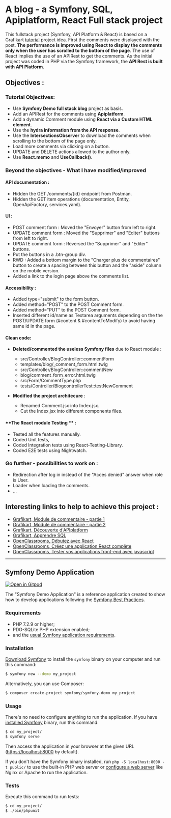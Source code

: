 # A blog - a Symfony, SQL, Apiplatform, React Full stack project

This fullstack project (Symfony, API Platform & React) is based on a Grafikart [tutorial](https://grafikart.fr/tutoriels/module-commentaires-api-platform-1310) project idea.
First the comments were displayed with the post. **The performance is improved using React to display the comments only when the user has scrolled to the bottom of the page**. The use of React implies the use of an APIRest to get the comments. As the initial project was coded in PHP via the Symfony framework, the **API Rest is built with API Platform**.

## Objectives :

### Tutorial Objectives:

- Use **Symfony Demo full stack blog** project as basis.
- Add an APIRest for the comments using **Apiplatform**.
- Add a dynamic Comment module using **React via a Custom HTML element**.
- Use the **hydra information from the API response**.
- Use the **IntersectionsObserver** to download the comments when scrolling to the bottom of the page only.
- Load more comments via clicking on a button.
- UPDATE and DELETE actions allowed to the author only.
- Use **React.memo** and **UseCallback()**.

### Beyond the objectives - What I have modified/improved

#### **API documentation** :

- Hidden the GET /comments/{id} endpoint from Postman.
- Hidden the GET item operations (documentation, Entity, OpenApiFactory, services.yaml).

#### **UI** :

- POST comment form : Moved the "Envoyer" button from left to right.
- UPDATE comment form : Moved the "Supprimer" and "Editer" buttons from left to right.
- UPDATE comment form : Reversed the "Supprimer" and "Editer" buttons.
- Put the buttons in a .btn-group div.
- RWD : Added a bottom margin to the "Charger plus de commentaires" button to create a spacing between this button and the "aside" column on the mobile version.
- Added a link to the login page above the comments list.

#### **Accessibility** :

- Added type="submit" to the form button.
- Added method="POST" to the POST Comment form.
- Added method="PUT" to the POST Comment form.
- Inserted different id/name as Textarea arguments depending on the the POST/UPDATE form (#content & #contentToModify) to avoid having same id in the page.

#### **Clean code**:

- **Deleted/commented the useless Symfony files** due to React module :

  - src/Controller/BlogController::commentForm
  - templates/blog/\_comment_form.html.twig
  - src/Controller/BlogController::commentNew
  - blog/comment_form_error.html.twig
  - src/Form/CommentType.php
  - tests/Controller/BlogcontrollerTest::testNewComment

- **Modified the project architecure** :
  - Renamed Comment.jsx into Index.jsx.
  - Cut the Index.jsx into different components files.

#### **The React module Testing ** :

- Tested all the features manually.
- Coded Unit tests,
- Coded Integration tests using React-Testing-Library.
- Coded E2E tests using Nightwatch.

### Go further - possibilities to work on :

- Redirection after log in instead of the "Acces denied" answer when role is User.
- Loader when loading the comments.
- ...

## Interesting links to help to achieve this project :

- [Grafikart, Module de commentaire - partie 1](https://grafikart.fr/tutoriels/module-commentaires-api-platform-1310)
- [Grafikart, Module de commentaire - partie 2](https://grafikart.fr/tutoriels/module-commentaires-react-1311)
- [Grafikart, Découverte d'APIplatform](https://grafikart.fr/formations/api-plaform)
- [Grafikart, Apprendre SQL](https://grafikart.fr/formations/apprendre-sql)
- [OpenClassrooms, Débutez avec React](https://openclassrooms.com/fr/courses/7008001-debutez-avec-react)
- [OpenClassrooms, Créez une application React complète](https://openclassrooms.com/fr/courses/7150606-creez-une-application-react-complete)
- [OpenClassrooms, Tester vos applications front-end avec javascript](https://openclassrooms.com/fr/courses/7159306-testez-vos-applications-front-end-avec-javascript)

---

## Symfony Demo Application

[![Open in Gitpod](https://gitpod.io/button/open-in-gitpod.svg)](https://gitpod.io/#https://github.com/gitpod-io/symfony-demo)

The "Symfony Demo Application" is a reference application created to show how
to develop applications following the [Symfony Best Practices][1].

### Requirements

- PHP 7.2.9 or higher;
- PDO-SQLite PHP extension enabled;
- and the [usual Symfony application requirements][2].

### Installation

[Download Symfony][4] to install the `symfony` binary on your computer and run
this command:

```bash
$ symfony new --demo my_project
```

Alternatively, you can use Composer:

```bash
$ composer create-project symfony/symfony-demo my_project
```

### Usage

There's no need to configure anything to run the application. If you have
[installed Symfony][4] binary, run this command:

```bash
$ cd my_project/
$ symfony serve
```

Then access the application in your browser at the given URL (<https://localhost:8000> by default).

If you don't have the Symfony binary installed, run `php -S localhost:8000 -t public/`
to use the built-in PHP web server or [configure a web server][3] like Nginx or
Apache to run the application.

### Tests

Execute this command to run tests:

```bash
$ cd my_project/
$ ./bin/phpunit
```

[1]: https://symfony.com/doc/current/best_practices.html
[2]: https://symfony.com/doc/current/reference/requirements.html
[3]: https://symfony.com/doc/current/cookbook/configuration/web_server_configuration.html
[4]: https://symfony.com/download
